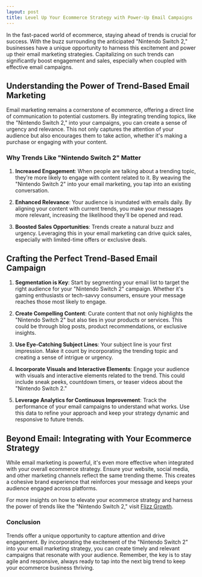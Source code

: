 ```yaml
---
layout: post
title: Level Up Your Ecommerce Strategy with Power-Up Email Campaigns
---
```



In the fast-paced world of ecommerce, staying ahead of trends is crucial for success. With the buzz surrounding the anticipated "Nintendo Switch 2," businesses have a unique opportunity to harness this excitement and power up their email marketing strategies. Capitalizing on such trends can significantly boost engagement and sales, especially when coupled with effective email campaigns.

## Understanding the Power of Trend-Based Email Marketing

Email marketing remains a cornerstone of ecommerce, offering a direct line of communication to potential customers. By integrating trending topics, like the "Nintendo Switch 2," into your campaigns, you can create a sense of urgency and relevance. This not only captures the attention of your audience but also encourages them to take action, whether it's making a purchase or engaging with your content.

### Why Trends Like "Nintendo Switch 2" Matter

1. **Increased Engagement**: When people are talking about a trending topic, they're more likely to engage with content related to it. By weaving the "Nintendo Switch 2" into your email marketing, you tap into an existing conversation.

2. **Enhanced Relevance**: Your audience is inundated with emails daily. By aligning your content with current trends, you make your messages more relevant, increasing the likelihood they'll be opened and read.

3. **Boosted Sales Opportunities**: Trends create a natural buzz and urgency. Leveraging this in your email marketing can drive quick sales, especially with limited-time offers or exclusive deals.

## Crafting the Perfect Trend-Based Email Campaign

1. **Segmentation is Key**: Start by segmenting your email list to target the right audience for your "Nintendo Switch 2" campaign. Whether it's gaming enthusiasts or tech-savvy consumers, ensure your message reaches those most likely to engage.

2. **Create Compelling Content**: Curate content that not only highlights the "Nintendo Switch 2" but also ties in your products or services. This could be through blog posts, product recommendations, or exclusive insights.

3. **Use Eye-Catching Subject Lines**: Your subject line is your first impression. Make it count by incorporating the trending topic and creating a sense of intrigue or urgency.

4. **Incorporate Visuals and Interactive Elements**: Engage your audience with visuals and interactive elements related to the trend. This could include sneak peeks, countdown timers, or teaser videos about the "Nintendo Switch 2."

5. **Leverage Analytics for Continuous Improvement**: Track the performance of your email campaigns to understand what works. Use this data to refine your approach and keep your strategy dynamic and responsive to future trends.

## Beyond Email: Integrating with Your Ecommerce Strategy

While email marketing is powerful, it's even more effective when integrated with your overall ecommerce strategy. Ensure your website, social media, and other marketing channels reflect the same trending theme. This creates a cohesive brand experience that reinforces your message and keeps your audience engaged across platforms.

For more insights on how to elevate your ecommerce strategy and harness the power of trends like the "Nintendo Switch 2," visit [Flizz Growth](https://flizzgrowth.com).

### Conclusion

Trends offer a unique opportunity to capture attention and drive engagement. By incorporating the excitement of the "Nintendo Switch 2" into your email marketing strategy, you can create timely and relevant campaigns that resonate with your audience. Remember, the key is to stay agile and responsive, always ready to tap into the next big trend to keep your ecommerce business thriving.